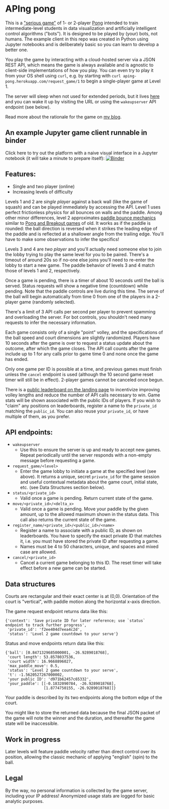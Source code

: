 # APIng pong

This is a ["serious game"](https://www.growthengineering.co.uk/what-are-serious-games/) of 1- or 2-player [Pong](https://en.wikipedia.org/wiki/Pong) intended to train intermediate-level students in data visualization and artificially intelligent control algorithms ("bots"). It  is designed to be played by (your) bots, not humans. The example client in this repo was created in Python using Jupyter notebooks and is deliberately basic so you can learn to develop a better one.

You play the game by interacting with a cloud-hosted server via a JSON REST API, which means the game is always available and is agnostic to client-side implementations of how you play. You can even try to play it from your OS shell using `curl`, e.g. by starting with `curl aping-pong.herokuapp.com/request_game/1` to begin a single-player game at Level 1.

The server will sleep when not used for extended periods, but it lives [here](https://aping-pong.herokuapp.com/) and you can wake it up by visiting the URL or using the `wakeupserver` API endpoint (see below).

Read more about the rationale for the game on [my blog](https://robclewley.github.io/2019/01/10/pong-via-api-=-aping-pong).

## An example Jupyter game client runnable in binder

Click here to try out the platform with a naive visual interface in a Jupyter notebook (it will take a minute to prepare itself): [![Binder](https://mybinder.org/badge_logo.svg)](https://mybinder.org/v2/gh/robclewley/aping-pong-jupclient/master?filepath=play.ipynb)

## Features:
 * Single and two player (online)
 * Increasing levels of difficulty

Levels 1 and 2 are *single player* against a back wall (like the game of squash) and can be played immediately by accessing the API. Level 1 uses perfect frictionless physics for all bounces on walls and the paddle. Among other minor differences, level 2 approximates [paddle bounce mechanics](https://gamedev.stackexchange.com/questions/4253/in-pong-how-do-you-calculate-the-balls-direction-when-it-bounces-off-the-paddl) similar to [Pong and Breakout games](https://www.gamasutra.com/view/feature/130053/breaking_down_breakout_system_and_.php) of old. It works as if the paddle is rounded: the ball direction is reversed when it strikes the leading edge of the paddle and is reflected at a shallower angle from the trailing edge. You'll have to make some observations to infer the specifics!

Levels 3 and 4 are *two player* and you'll actually need someone else to join the lobby trying to play the same level for you to be paired. There's a timeout of around 20s so if no-one else joins you'll need to re-enter the lobby to start a new game. The paddle behavior of levels 3 and 4 match those of levels 1 and 2, respectively.

Once a game is pending, there is a timer of about 10 seconds until the ball is served. Status requests will show a negative time (countdown) while pending. Note that the paddle controls are live during this time. The serve of the ball will begin automatically from time 0 from one of the players in a 2-player game (randomly selected).

There's a limit of 3 API calls per second per player to prevent spamming and overloading the server. For bot controls, you shouldn't need many requests to infer the necessary information.

Each game consists only of a single "point" volley, and the specifications of the ball speed and court dimensions are slightly randomized. Players have 10 seconds after the game is over to request a status update about the outcome, after which the game closes. The API call counts after the game include up to 1 for any calls prior to game time 0 and none once the game has ended.

Only one game per ID is possible at a time, and previous games must finish unless the `cancel` endpoint is used (although the 10 second game reset timer will still be in effect). 2-player games cannot be canceled once begun.

There is a [public leaderboard on the landing page](https://aping-pong.herokuapp.com/dashboard) to incentivize improving volley lengths and reduce the number of API calls necessary to win. Game stats will be shown associated with the public IDs of players. If you wish to "claim" any positions on leaderboards, register a name to the `private_id` matching the `public_id`. You can also reuse your `private_id`, or have multiple of them, as you prefer.


## API endpoints:
 * `wakeupserver`
   - Use this to ensure the server is up and ready to accept new games. Repeat periodically until the server responds with a non-empty message before requesting a game.
 * `request_game/<level>`
   - Enter the game lobby to initiate a game at the specified level (see above). It returns a unique, secret `private_id` for the game session and useful contextual metadata about the game court, initial state, etc. (see Data Structures section below).
 * `status/<private_id>`
   - Valid once a game is pending. Return current state of the game.
 * `move/<private_id>/<delta_x>`
   - Valid once a game is pending. Move your paddle by the given amount, up to the allowed maximum shown in the status data. This call also returns the current state of the game.
 * `register_name/<private_id>/<public_id>/<name>`
   - Register a name to associate with a public ID, as shown on leaderboards. You have to specify the exact private ID that matches it, i.e. you must have stored the private ID after requesting a game.
   - Names must be 4 to 50 characters, unique, and spaces and mixed case are allowed.
 * `cancel/<private_id>`
   - Cancel a current game belonging to this ID. The reset timer will take effect before a new game can be started.

## Data structures

Courts are rectangular and their exact center is at (0,0). Orientation of the court is "vertical", with paddle motion along the horizontal x-axis direction.

The game request endpoint returns data like this:

```
{'context': 'Save private ID for later reference; use `status` endpoint to track further progress',
 'private_id': 'f2ee404d7eea4c2d',
 'status': 'Level 2 game countdown to your serve'}
 ```

Status and move endpoints return data like this:

```
{'ball': [0.8471329685000001, -26.9289018768],
 'court length': 53.8578037536,
 'court width': 16.9668896027,
 'max_paddle_move': 0.5,
 'status': 'Level 2 game countdown to your serve',
 't': -1.5620527267000002,
 'your public ID': 'd971b62457c65332',
 'your_paddle': [[-0.1832090784, -26.9289018768],
                 [1.8774750155, -26.9289018768]]}
```

Your paddle is described by its two endpoints along the bottom edge of the court.

You might like to store the returned data because the final JSON packet of the game will note the winner and the duration, and thereafter the game state will be inaccessible.

## Work in progress

Later levels will feature paddle velocity rather than direct control over its position, allowing the classic mechanic of applying "english" (spin) to the ball.

## Legal

By the way, no personal information is collected by the game server, including your IP address! Anonymized usage stats are logged for basic analytic purposes.
